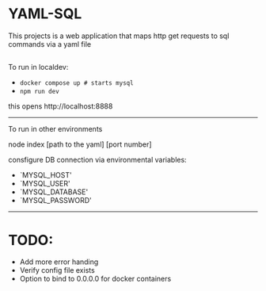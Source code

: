 # YAML-SQL

This projects is a web application that maps http get requests to sql commands via a yaml file


##

To run in localdev:

- `docker compose up # starts mysql`
- `npm run dev`

this opens http://localhost:8888

-----

To run in other environments

node index [path to the yaml] [port number]

consfigure DB connection via environmental variables:

- `MYSQL_HOST'
- `MYSQL_USER'
- `MYSQL_DATABASE'
- `MYSQL_PASSWORD'

----

# TODO:

- Add more error handing
- Verify config file exists
- Option to bind to 0.0.0.0 for docker containers


